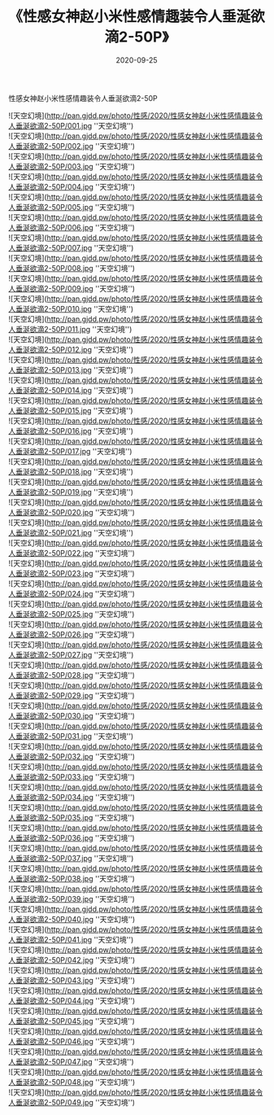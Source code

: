 ﻿---
layout: post
title:  《性感女神赵小米性感情趣装令人垂涎欲滴2-50P》
date:   2020-09-25
img: http://pan.gjdd.pw/photo/性感/2020/性感女神赵小米性感情趣装令人垂涎欲滴2-50P/000.jpg
categories: [美女, 性感, 泳衣]
---

性感女神赵小米性感情趣装令人垂涎欲滴2-50P



![天空幻境](http://pan.gjdd.pw/photo/性感/2020/性感女神赵小米性感情趣装令人垂涎欲滴2-50P/001.jpg ''天空幻境'') <br>
![天空幻境](http://pan.gjdd.pw/photo/性感/2020/性感女神赵小米性感情趣装令人垂涎欲滴2-50P/002.jpg ''天空幻境'') <br>
![天空幻境](http://pan.gjdd.pw/photo/性感/2020/性感女神赵小米性感情趣装令人垂涎欲滴2-50P/003.jpg ''天空幻境'') <br>
![天空幻境](http://pan.gjdd.pw/photo/性感/2020/性感女神赵小米性感情趣装令人垂涎欲滴2-50P/004.jpg ''天空幻境'') <br>
![天空幻境](http://pan.gjdd.pw/photo/性感/2020/性感女神赵小米性感情趣装令人垂涎欲滴2-50P/005.jpg ''天空幻境'') <br>
![天空幻境](http://pan.gjdd.pw/photo/性感/2020/性感女神赵小米性感情趣装令人垂涎欲滴2-50P/006.jpg ''天空幻境'') <br>
![天空幻境](http://pan.gjdd.pw/photo/性感/2020/性感女神赵小米性感情趣装令人垂涎欲滴2-50P/007.jpg ''天空幻境'') <br>
![天空幻境](http://pan.gjdd.pw/photo/性感/2020/性感女神赵小米性感情趣装令人垂涎欲滴2-50P/008.jpg ''天空幻境'') <br>
![天空幻境](http://pan.gjdd.pw/photo/性感/2020/性感女神赵小米性感情趣装令人垂涎欲滴2-50P/009.jpg ''天空幻境'') <br>
![天空幻境](http://pan.gjdd.pw/photo/性感/2020/性感女神赵小米性感情趣装令人垂涎欲滴2-50P/010.jpg ''天空幻境'') <br>
![天空幻境](http://pan.gjdd.pw/photo/性感/2020/性感女神赵小米性感情趣装令人垂涎欲滴2-50P/011.jpg ''天空幻境'') <br>
![天空幻境](http://pan.gjdd.pw/photo/性感/2020/性感女神赵小米性感情趣装令人垂涎欲滴2-50P/012.jpg ''天空幻境'') <br>
![天空幻境](http://pan.gjdd.pw/photo/性感/2020/性感女神赵小米性感情趣装令人垂涎欲滴2-50P/013.jpg ''天空幻境'') <br>
![天空幻境](http://pan.gjdd.pw/photo/性感/2020/性感女神赵小米性感情趣装令人垂涎欲滴2-50P/014.jpg ''天空幻境'') <br>
![天空幻境](http://pan.gjdd.pw/photo/性感/2020/性感女神赵小米性感情趣装令人垂涎欲滴2-50P/015.jpg ''天空幻境'') <br>
![天空幻境](http://pan.gjdd.pw/photo/性感/2020/性感女神赵小米性感情趣装令人垂涎欲滴2-50P/016.jpg ''天空幻境'') <br>
![天空幻境](http://pan.gjdd.pw/photo/性感/2020/性感女神赵小米性感情趣装令人垂涎欲滴2-50P/017.jpg ''天空幻境'') <br>
![天空幻境](http://pan.gjdd.pw/photo/性感/2020/性感女神赵小米性感情趣装令人垂涎欲滴2-50P/018.jpg ''天空幻境'') <br>
![天空幻境](http://pan.gjdd.pw/photo/性感/2020/性感女神赵小米性感情趣装令人垂涎欲滴2-50P/019.jpg ''天空幻境'') <br>
![天空幻境](http://pan.gjdd.pw/photo/性感/2020/性感女神赵小米性感情趣装令人垂涎欲滴2-50P/020.jpg ''天空幻境'') <br>
![天空幻境](http://pan.gjdd.pw/photo/性感/2020/性感女神赵小米性感情趣装令人垂涎欲滴2-50P/021.jpg ''天空幻境'') <br>
![天空幻境](http://pan.gjdd.pw/photo/性感/2020/性感女神赵小米性感情趣装令人垂涎欲滴2-50P/022.jpg ''天空幻境'') <br>
![天空幻境](http://pan.gjdd.pw/photo/性感/2020/性感女神赵小米性感情趣装令人垂涎欲滴2-50P/023.jpg ''天空幻境'') <br>
![天空幻境](http://pan.gjdd.pw/photo/性感/2020/性感女神赵小米性感情趣装令人垂涎欲滴2-50P/024.jpg ''天空幻境'') <br>
![天空幻境](http://pan.gjdd.pw/photo/性感/2020/性感女神赵小米性感情趣装令人垂涎欲滴2-50P/025.jpg ''天空幻境'') <br>
![天空幻境](http://pan.gjdd.pw/photo/性感/2020/性感女神赵小米性感情趣装令人垂涎欲滴2-50P/026.jpg ''天空幻境'') <br>
![天空幻境](http://pan.gjdd.pw/photo/性感/2020/性感女神赵小米性感情趣装令人垂涎欲滴2-50P/027.jpg ''天空幻境'') <br>
![天空幻境](http://pan.gjdd.pw/photo/性感/2020/性感女神赵小米性感情趣装令人垂涎欲滴2-50P/028.jpg ''天空幻境'') <br>
![天空幻境](http://pan.gjdd.pw/photo/性感/2020/性感女神赵小米性感情趣装令人垂涎欲滴2-50P/029.jpg ''天空幻境'') <br>
![天空幻境](http://pan.gjdd.pw/photo/性感/2020/性感女神赵小米性感情趣装令人垂涎欲滴2-50P/030.jpg ''天空幻境'') <br>
![天空幻境](http://pan.gjdd.pw/photo/性感/2020/性感女神赵小米性感情趣装令人垂涎欲滴2-50P/031.jpg ''天空幻境'') <br>
![天空幻境](http://pan.gjdd.pw/photo/性感/2020/性感女神赵小米性感情趣装令人垂涎欲滴2-50P/032.jpg ''天空幻境'') <br>
![天空幻境](http://pan.gjdd.pw/photo/性感/2020/性感女神赵小米性感情趣装令人垂涎欲滴2-50P/033.jpg ''天空幻境'') <br>
![天空幻境](http://pan.gjdd.pw/photo/性感/2020/性感女神赵小米性感情趣装令人垂涎欲滴2-50P/034.jpg ''天空幻境'') <br>
![天空幻境](http://pan.gjdd.pw/photo/性感/2020/性感女神赵小米性感情趣装令人垂涎欲滴2-50P/035.jpg ''天空幻境'') <br>
![天空幻境](http://pan.gjdd.pw/photo/性感/2020/性感女神赵小米性感情趣装令人垂涎欲滴2-50P/036.jpg ''天空幻境'') <br>
![天空幻境](http://pan.gjdd.pw/photo/性感/2020/性感女神赵小米性感情趣装令人垂涎欲滴2-50P/037.jpg ''天空幻境'') <br>
![天空幻境](http://pan.gjdd.pw/photo/性感/2020/性感女神赵小米性感情趣装令人垂涎欲滴2-50P/038.jpg ''天空幻境'') <br>
![天空幻境](http://pan.gjdd.pw/photo/性感/2020/性感女神赵小米性感情趣装令人垂涎欲滴2-50P/039.jpg ''天空幻境'') <br>
![天空幻境](http://pan.gjdd.pw/photo/性感/2020/性感女神赵小米性感情趣装令人垂涎欲滴2-50P/040.jpg ''天空幻境'') <br>
![天空幻境](http://pan.gjdd.pw/photo/性感/2020/性感女神赵小米性感情趣装令人垂涎欲滴2-50P/041.jpg ''天空幻境'') <br>
![天空幻境](http://pan.gjdd.pw/photo/性感/2020/性感女神赵小米性感情趣装令人垂涎欲滴2-50P/042.jpg ''天空幻境'') <br>
![天空幻境](http://pan.gjdd.pw/photo/性感/2020/性感女神赵小米性感情趣装令人垂涎欲滴2-50P/043.jpg ''天空幻境'') <br>
![天空幻境](http://pan.gjdd.pw/photo/性感/2020/性感女神赵小米性感情趣装令人垂涎欲滴2-50P/044.jpg ''天空幻境'') <br>
![天空幻境](http://pan.gjdd.pw/photo/性感/2020/性感女神赵小米性感情趣装令人垂涎欲滴2-50P/045.jpg ''天空幻境'') <br>
![天空幻境](http://pan.gjdd.pw/photo/性感/2020/性感女神赵小米性感情趣装令人垂涎欲滴2-50P/046.jpg ''天空幻境'') <br>
![天空幻境](http://pan.gjdd.pw/photo/性感/2020/性感女神赵小米性感情趣装令人垂涎欲滴2-50P/047.jpg ''天空幻境'') <br>
![天空幻境](http://pan.gjdd.pw/photo/性感/2020/性感女神赵小米性感情趣装令人垂涎欲滴2-50P/048.jpg ''天空幻境'') <br>
![天空幻境](http://pan.gjdd.pw/photo/性感/2020/性感女神赵小米性感情趣装令人垂涎欲滴2-50P/049.jpg ''天空幻境'') <br>